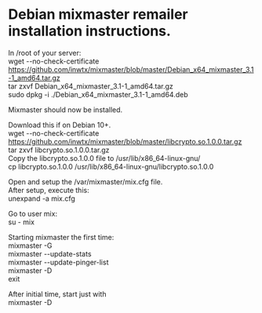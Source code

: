 # Debian mixmaster remailer installation instructions.

In /root of your server:  
wget --no-check-certificate https://github.com/inwtx/mixmaster/blob/master/Debian_x64_mixmaster_3.1-1_amd64.tar.gz  
tar zxvf Debian_x64_mixmaster_3.1-1_amd64.tar.gz  
sudo dpkg -i ./Debian_x64_mixmaster_3.1-1_amd64.deb  
    
Mixmaster should now be installed.  
    
Download this if on Debian 10+.  
wget --no-check-certificate https://github.com/inwtx/mixmaster/blob/master/libcrypto.so.1.0.0.tar.gz  
tar zxvf libcrypto.so.1.0.0.tar.gz  
Copy the libcrypto.so.1.0.0 file to /usr/lib/x86_64-linux-gnu/  
cp libcrypto.so.1.0.0 /usr/lib/x86_64-linux-gnu/libcrypto.so.1.0.0  
    
Open and setup the /var/mixmaster/mix.cfg file.  
After setup, execute this:  
unexpand -a mix.cfg  
    
Go to user mix:  
su - mix  
    
Starting mixmaster the first time:  
mixmaster -G  
mixmaster --update-stats  
mixmaster --update-pinger-list  
mixmaster -D  
exit  
  
  
After initial time, start just with  
mixmaster -D  
